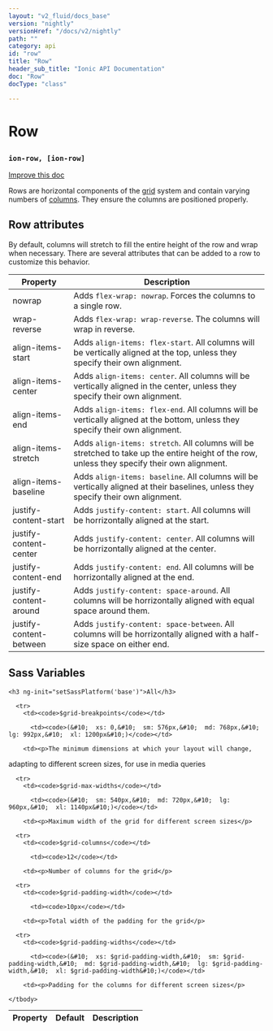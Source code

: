 ```yaml
---
layout: "v2_fluid/docs_base"
version: "nightly"
versionHref: "/docs/v2/nightly"
path: ""
category: api
id: "row"
title: "Row"
header_sub_title: "Ionic API Documentation"
doc: "Row"
docType: "class"

---
```










<h1 class="api-title">
<a class="anchor" name="row" href="#row"></a>

Row
<h3><code>ion-row, [ion-row]</code></h3>






</h1>

<a class="improve-v2-docs" href="http://github.com/driftyco/ionic/edit/master//src/components/grid/row.ts#L0">
Improve this doc
</a>






<p>Rows are horizontal components of the <a href="../Grid">grid</a> system and contain varying numbers of
<a href="../Col">columns</a>. They ensure the columns are positioned properly.</p>
<h2 id="row-attributes">Row attributes</h2>
<p>By default, columns will stretch to fill the entire height of the row and wrap when necessary.
There are several attributes that can be added to a row to customize this behavior.</p>
<table>
<thead>
<tr>
<th>Property</th>
<th>Description</th>
</tr>
</thead>
<tbody>
<tr>
<td>nowrap</td>
<td>Adds <code>flex-wrap: nowrap</code>. Forces the columns to a single row.</td>
</tr>
<tr>
<td>wrap-reverse</td>
<td>Adds <code>flex-wrap: wrap-reverse</code>. The columns will wrap in reverse.</td>
</tr>
<tr>
<td>align-items-start</td>
<td>Adds <code>align-items: flex-start</code>. All columns will be vertically aligned at the top, unless they specify their own alignment.</td>
</tr>
<tr>
<td>align-items-center</td>
<td>Adds <code>align-items: center</code>. All columns will be vertically aligned in the center, unless they specify their own alignment.</td>
</tr>
<tr>
<td>align-items-end</td>
<td>Adds <code>align-items: flex-end</code>. All columns will be vertically aligned at the bottom, unless they specify their own alignment.</td>
</tr>
<tr>
<td>align-items-stretch</td>
<td>Adds <code>align-items: stretch</code>. All columns will be stretched to take up the entire height of the row, unless they specify their own alignment.</td>
</tr>
<tr>
<td>align-items-baseline</td>
<td>Adds <code>align-items: baseline</code>. All columns will be vertically aligned at their baselines, unless they specify their own alignment.</td>
</tr>
<tr>
<td>justify-content-start</td>
<td>Adds <code>justify-content: start</code>. All columns will be horrizontally aligned at the start.</td>
</tr>
<tr>
<td>justify-content-center</td>
<td>Adds <code>justify-content: center</code>. All columns will be horrizontally aligned at the center.</td>
</tr>
<tr>
<td>justify-content-end</td>
<td>Adds <code>justify-content: end</code>. All columns will be horrizontally aligned at the end.</td>
</tr>
<tr>
<td>justify-content-around</td>
<td>Adds <code>justify-content: space-around</code>. All columns will be horrizontally aligned with equal space around them.</td>
</tr>
<tr>
<td>justify-content-between</td>
<td>Adds <code>justify-content: space-between</code>. All columns will be horrizontally aligned with a half-size space on either end.</td>
</tr>
</tbody>
</table>




<!-- @usage tag -->


<!-- @property tags -->



<!-- instance methods on the class -->


  <h2 id="sass-variable-header"><a class="anchor" name="sass-variables" href="#sass-variables"></a>Sass Variables</h2>
  <div id="sass-variables" ng-controller="SassToggleCtrl">
  <div class="sass-platform-toggle">
    
    <h3 ng-init="setSassPlatform('base')">All</h3>
    
  </div>


  
  <table ng-show="active === 'base'" id="sass-base" class="table param-table" style="margin:0;">
    <thead>
      <tr>
        <th>Property</th>
        <th>Default</th>
        <th>Description</th>
      </tr>
    </thead>
    <tbody>
      
      <tr>
        <td><code>$grid-breakpoints</code></td>
        
          <td><code>(&#10;  xs: 0,&#10;  sm: 576px,&#10;  md: 768px,&#10;  lg: 992px,&#10;  xl: 1200px&#10;)</code></td>
        
        <td><p>The minimum dimensions at which your layout will change,
adapting to different screen sizes, for use in media queries</p>
</td>
      </tr>
      
      <tr>
        <td><code>$grid-max-widths</code></td>
        
          <td><code>(&#10;  sm: 540px,&#10;  md: 720px,&#10;  lg: 960px,&#10;  xl: 1140px&#10;)</code></td>
        
        <td><p>Maximum width of the grid for different screen sizes</p>
</td>
      </tr>
      
      <tr>
        <td><code>$grid-columns</code></td>
        
          <td><code>12</code></td>
        
        <td><p>Number of columns for the grid</p>
</td>
      </tr>
      
      <tr>
        <td><code>$grid-padding-width</code></td>
        
          <td><code>10px</code></td>
        
        <td><p>Total width of the padding for the grid</p>
</td>
      </tr>
      
      <tr>
        <td><code>$grid-padding-widths</code></td>
        
          <td><code>(&#10;  xs: $grid-padding-width,&#10;  sm: $grid-padding-width,&#10;  md: $grid-padding-width,&#10;  lg: $grid-padding-width,&#10;  xl: $grid-padding-width&#10;)</code></td>
        
        <td><p>Padding for the columns for different screen sizes</p>
</td>
      </tr>
      
    </tbody>
  </table>
  
</div>



<!-- related link --><!-- end content block -->


<!-- end body block -->

